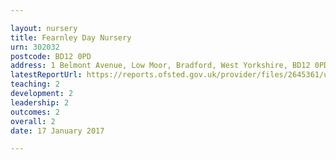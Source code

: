 ```yaml
---

layout: nursery
title: Fearnley Day Nursery
urn: 302032
postcode: BD12 0PD
address: 1 Belmont Avenue, Low Moor, Bradford, West Yorkshire, BD12 0PD
latestReportUrl: https://reports.ofsted.gov.uk/provider/files/2645361/urn/302032.pdf
teaching: 2
development: 2
leadership: 2
outcomes: 2
overall: 2
date: 17 January 2017

---
```

